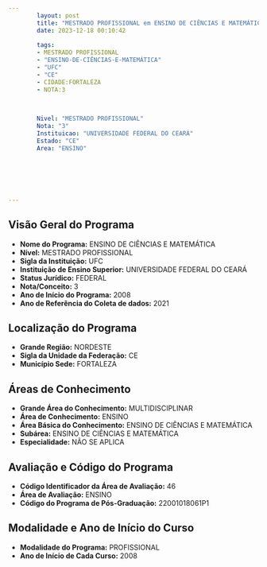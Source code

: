 ```yaml
---
        layout: post
        title: "MESTRADO PROFISSIONAL em ENSINO DE CIÊNCIAS E MATEMÁTICA na UFC  "
        date: 2023-12-18 00:10:42
     
        tags:
        - MESTRADO PROFISSIONAL
        - "ENSINO-DE-CIÊNCIAS-E-MATEMÁTICA"
        - "UFC"
        - "CE"
        - CIDADE:FORTALEZA
        - NOTA:3
        
       

        Nivel: "MESTRADO PROFISSIONAL"
        Nota: "3"
        Instituicao: "UNIVERSIDADE FEDERAL DO CEARÁ"
        Estado: "CE"
        Area: "ENSINO"
        
        
        
        
        
        
---
```

## Visão Geral do Programa
- **Nome do Programa:** ENSINO DE CIÊNCIAS E MATEMÁTICA
- **Nível:** MESTRADO PROFISSIONAL
- **Sigla da Instituição:** UFC
- **Instituição de Ensino Superior:** UNIVERSIDADE FEDERAL DO CEARÁ
- **Status Jurídico:** FEDERAL
- **Nota/Conceito:** 3
- **Ano de Início do Programa:** 2008
- **Ano de Referência do Coleta de dados:** 2021

## Localização do Programa
- **Grande Região:** NORDESTE
- **Sigla da Unidade da Federação:** CE
- **Município Sede:** FORTALEZA

## Áreas de Conhecimento
- **Grande Área do Conhecimento:** MULTIDISCIPLINAR
- **Área de Conhecimento:** ENSINO
- **Área Básica do Conhecimento:** ENSINO DE CIÊNCIAS E MATEMÁTICA
- **Subárea:** ENSINO DE CIÊNCIAS E MATEMÁTICA
- **Especialidade:** NÃO SE APLICA

## Avaliação e Código do Programa
- **Código Identificador da Área de Avaliação:** 46
- **Área de Avaliação:** ENSINO
- **Código do Programa de Pós-Graduação:** 22001018061P1


## Modalidade e Ano de Início do Curso
- **Modalidade do Programa:** PROFISSIONAL
- **Ano de Início de Cada Curso:** 2008
